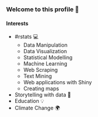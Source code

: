 ### Welcome to this profile 👋

#### Interests

- #rstats :computer:
  - Data Manipulation
  - Data Visualization
  - Statistical Modelling
  - Machine Learning
  - Web Scraping
  - Text Mining
  - Web applications with Shiny
  - Creating maps
- Storytelling with data :traffic_light:
- Education :bulb:
- Climate Change :earth_africa:

